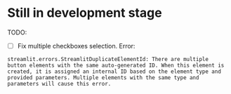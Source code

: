 # Still in development stage

TODO:

- [ ] Fix multiple checkboxes selection. Error:
```
streamlit.errors.StreamlitDuplicateElementId: There are multiple button elements with the same auto-generated ID. When this element is created, it is assigned an internal ID based on the element type and provided parameters. Multiple elements with the same type and parameters will cause this error.
```
